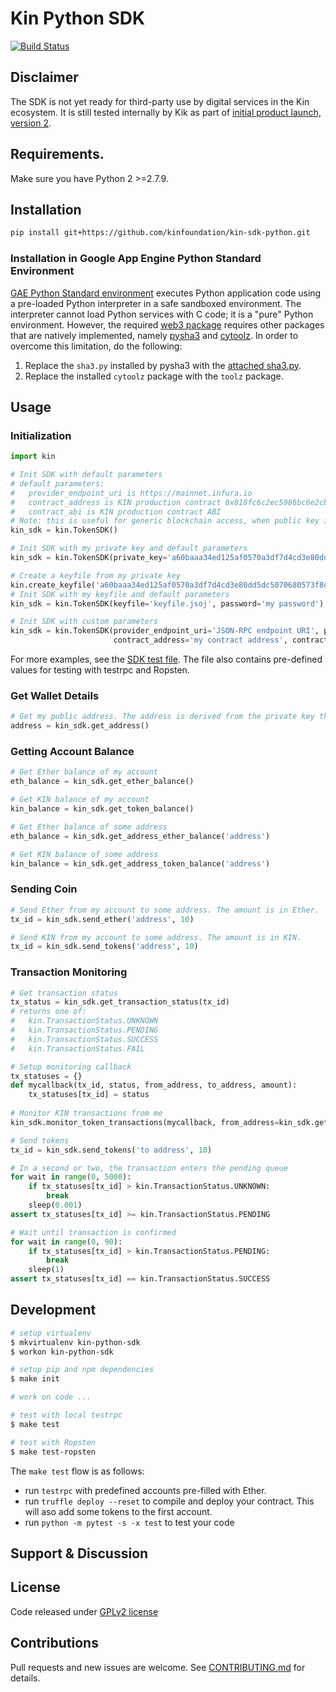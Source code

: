 
# Kin Python SDK 
[![Build Status](https://travis-ci.com/kinfoundation/kin-sdk-python.svg?token=f7PF9BYUzqkMQU5JpUvN)](https://travis-ci.com/kinfoundation/kin-sdk-python)

## Disclaimer

The SDK is not yet ready for third-party use by digital services in the Kin ecosystem.
It is still tested internally by Kik as part of [initial product launch, version 2](https://medium.com/kinfoundation/context-around-iplv2-4b4ec3734417).

## Requirements.

Make sure you have Python 2 >=2.7.9.

## Installation 

```sh
pip install git+https://github.com/kinfoundation/kin-sdk-python.git
```

### Installation in Google App Engine Python Standard Environment
[GAE Python Standard environment](https://cloud.google.com/appengine/docs/standard/) executes Python 
application code using a pre-loaded Python interpreter in a safe sandboxed environment. The interpreter cannot 
load Python services with C code; it is a "pure" Python environment. However, the required
[web3 package](https://pypi.python.org/pypi/web3/) requires other packages that are natively implemented, namely
[pysha3](https://pypi.python.org/pypi/pysha3) and [cytoolz](https://pypi.python.org/pypi/cytoolz).
In order to overcome this limitation, do the following:
1. Replace the `sha3.py` installed by pysha3 with the [attached sha3.py](sha3.py.alt).
2. Replace the installed `cytoolz` package with the `toolz` package.


## Usage

### Initialization
```python
import kin

# Init SDK with default parameters
# default parameters:
#   provider_endpoint_uri is https://mainnet.infura.io
#   contract_address is KIN production contract 0x818fc6c2ec5986bc6e2cbf00939d90556ab12ce5
#   contract_abi is KIN production contract ABI
# Note: this is useful for generic blockchain access, when public key is not needed.
kin_sdk = kin.TokenSDK()

# Init SDK with my private key and default parameters
kin_sdk = kin.TokenSDK(private_key='a60baaa34ed125af0570a3df7d4cd3e80dd5dc5070680573f8de0ecfc1957575')

# Create a keyfile from my private key
kin.create_keyfile('a60baaa34ed125af0570a3df7d4cd3e80dd5dc5070680573f8de0ecfc1957575', 'my password', 'keyfile.json')
# Init SDK with my keyfile and default parameters
kin_sdk = kin.TokenSDK(keyfile='keyfile.jsoj', password='my password')

# Init SDK with custom parameters
kin_sdk = kin.TokenSDK(provider_endpoint_uri='JSON-RPC endpoint URI', private_key='my private key',
                       contract_address='my contract address', contract_abi='abi of my contract as json')
````
For more examples, see the [SDK test file](test/test_sdk.py). The file also contains pre-defined values for testing
with testrpc and Ropsten.


### Get Wallet Details
```python
# Get my public address. The address is derived from the private key the SDK was inited with.
address = kin_sdk.get_address()
```

### Getting Account Balance
```python
# Get Ether balance of my account
eth_balance = kin_sdk.get_ether_balance()

# Get KIN balance of my account
kin_balance = kin_sdk.get_token_balance()

# Get Ether balance of some address
eth_balance = kin_sdk.get_address_ether_balance('address')

# Get KIN balance of some address
kin_balance = kin_sdk.get_address_token_balance('address')
```

### Sending Coin
```python
# Send Ether from my account to some address. The amount is in Ether.
tx_id = kin_sdk.send_ether('address', 10)

# Send KIN from my account to some address. The amount is in KIN.
tx_id = kin_sdk.send_tokens('address', 10)
```

### Transaction Monitoring
```python
# Get transaction status
tx_status = kin_sdk.get_transaction_status(tx_id)
# returns one of:
#   kin.TransactionStatus.UNKNOWN
#   kin.TransactionStatus.PENDING
#   kin.TransactionStatus.SUCCESS
#   kin.TransactionStatus.FAIL

# Setup monitoring callback
tx_statuses = {}
def mycallback(tx_id, status, from_address, to_address, amount):
    tx_statuses[tx_id] = status
  
# Monitor KIN transactions from me 
kin_sdk.monitor_token_transactions(mycallback, from_address=kin_sdk.get_address())

# Send tokens
tx_id = kin_sdk.send_tokens('to address', 10)

# In a second or two, the transaction enters the pending queue
for wait in range(0, 5000):
    if tx_statuses[tx_id] > kin.TransactionStatus.UNKNOWN:
        break
    sleep(0.001)
assert tx_statuses[tx_id] >= kin.TransactionStatus.PENDING

# Wait until transaction is confirmed 
for wait in range(0, 90):
    if tx_statuses[tx_id] > kin.TransactionStatus.PENDING:
        break
    sleep(1)
assert tx_statuses[tx_id] == kin.TransactionStatus.SUCCESS
```

## Development

```bash
# setup virtualenv
$ mkvirtualenv kin-python-sdk
$ workon kin-python-sdk

# setup pip and npm dependencies
$ make init

# work on code ...

# test with local testrpc
$ make test

# test with Ropsten
$ make test-ropsten
```

The `make test` flow is as follows:
- run `testrpc` with predefined accounts pre-filled with Ether.
- run `truffle deploy --reset` to compile and deploy your contract. This will aso add some tokens to the first account.
- run `python -m pytest -s -x test` to test your code

## Support & Discussion

## License
Code released under [GPLv2 license](LICENSE)

## Contributions 
 Pull requests and new issues are welcome. See [CONTRIBUTING.md](CONTRIBUTING.md) for details. 
